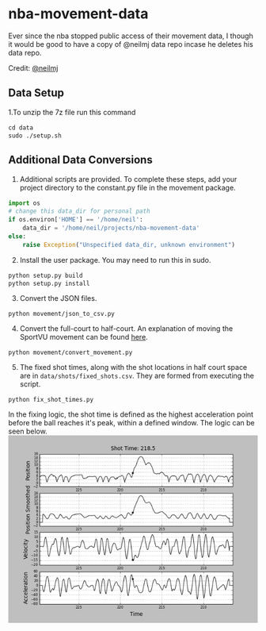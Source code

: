 # nba-movement-data
Ever since the nba stopped public access of their movement data, I though it would be good to have a copy of @neilmj data repo incase he deletes his data repo.

Credit: [@neilmj](https://github.com/neilmj/BasketballData)

## Data Setup
1.To unzip the 7z file run this command
```
cd data
sudo ./setup.sh
```

## Additional Data Conversions
1. Additional scripts are provided. To complete these steps, add your project directory to the constant.py file in the movement package.
```py 
import os
# change this data_dir for personal path
if os.environ['HOME'] == '/home/neil':
    data_dir = '/home/neil/projects/nba-movement-data'
else:
    raise Exception("Unspecified data_dir, unknown environment")
```


2. Install the user package. You may need to run this in sudo.
```
python setup.py build
python setup.py install
```

3. Convert the JSON files.
```
python movement/json_to_csv.py
```

4. Convert the full-court to half-court. An explanation of moving the SportVU movement can be found [here](https://github.com/sealneaward/movement-quadrants).
```
python movement/convert_movement.py
```

5. The fixed shot times, along with the shot locations in half court space are in `data/shots/fixed_shots.csv`. They are formed from executing the script.
```
python fix_shot_times.py
```

In the fixing logic, the shot time is defined as the highest acceleration point before the ball reaches it's peak, within a defined window.
The logic can be seen below.
![plot](movement/plot.png)